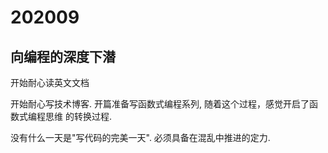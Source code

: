 # 202009

## 向编程的深度下潜

开始耐心读英文文档

开始耐心写技术博客. 开篇准备写函数式编程系列, 随着这个过程，感觉开启了函数式编程思维
的转换过程.

没有什么一天是"写代码的完美一天". 必须具备在混乱中推进的定力.
